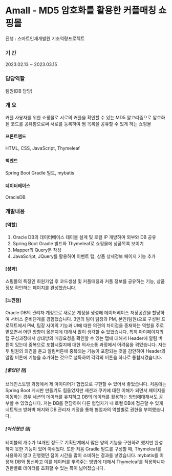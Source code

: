 # Amall - MD5 암호화를 활용한 커플매칭 쇼핑몰
진행 : 스마트인재개발원 기초역량프로젝트

### 기   간
2023.02.13 ~ 2023.03.15

### 담당역할
팀원(DB 담당)

### 개   요
커플 사용자를 위한 쇼핑몰로 서로의 커플을 확인할 수 있는 MD5 알고리즘으로 암호화된 코드를 공유함으로써 서로를 등록하여 찜 목록을 공유할 수 있게 하는 쇼핑몰

#### 프론트엔드
HTML, CSS, JavaScript, Thymeleaf

#### 백엔드
Spring Boot Gradle 빌드, mybatis

#### 데이터베이스
OracleDB

### 개발내용
#### [역할]
1. Oracle DB의 데이터베이스 테이블 설계 및 로컬 IP 개방하여 외부와 DB 공유
2. Spring Boot Gradle 빌드와 Thymeleaf로 쇼핑몰에 상품목록 보이기
3. Mapper의 Query문 작성
4. JavaScript, JQuery를 활용하여 이벤트 탭, 상품 상세정보 페이지 기능 추가

#### [성과]
 쇼핑몰의 특징인 회원가입 후 코드생성 및 커플매칭과 커플 정보를 공유하는 기능, 상품정보 확인하는 페이지를 완성했습니다. 

#### [느낀점]
 Oracle DB의 관리자 계정으로 새로운 계정을 생성해 데이터베이스 저장공간을 할당하여 서비스 준비단계를 경험했습니다.
 3인의 팀이 팀장과 PM, 본인(팀원)으로 구성된 프로젝트에서 PM, 팀장 사이의 기능과 UI에 대한 의견의 차이점을 중재하는 역할을 주로 맡으면서 어떤 방향이 옳은지에 대해서 많이 생각할 수 있었습니다. 특히 마이페이지의 탭 구성과정에서 상대방의 매칭요청을 확인할 수 있는 탭에 대해서 Header에 알림 버튼이 있는데 중복으로 포함시킬지에 대한 의사소통 과정에서 어려움을 겪었습니다. 저는 두 팀원의 의견을 듣고 알림버튼에 중복되는 기능이 포함되는 것을 감안하여 Header의 알림 버튼에 기능을 추가하는 것으로 설득하여 각각의 버튼을 하나로 통합시켰습니다.
 ##### [좋았던 점]
 브레인스토밍 과정에서 제 아이디어가 협업으로 구현할 수 있어서 좋았습니다. 처음에는 Spring Boot 게시판 만들기도 힘들었지만 세션과 쿠키에 대한 이해가 되면서 페이지를 이동하는 경우 세션의 데이터를 유지하고 DB의 데이터를 활용하는 방법에대해서도 공부할 수 있었습니다. 저는 DB를 전담하여 다른 협업자가 내 로컬 DB에 접근할 수 있게 네트워크 방화벽 해지와 DB 관리자 계정을 통해 협업자의 역할별로 권한을 부여했습니다.
 ##### [아쉬웠던 점]
 테이블의 개수가 14개인 정도로 기획단계에서 많은 양의 기능을 구현하려 했지만 완성하지 못한 기능이 있어 아쉬웠다. 또한 처음 Gradle 빌드를 구성할 때, Thymeleaf를 사용하지 않고 진행했던 점이 시간을 많이 소비하는 결과를 낳았습니다. mybatis를 이용해 DB와 통신하고 이를 데이터를 뿌려주는 방법에 대해서 Thymeleaf를 적용하니까 권한별로 데이터를 조회할 수 있는 폭이 넓어졌습니다.
